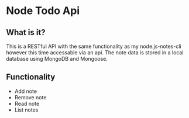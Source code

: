 # Node Todo Api

## What is it?
This is a RESTful API with the same functionality as my node.js-notes-cli however this time accessable via an api. The note data is stored in a local database using MongoDB and Mongoose.

## Functionality
- Add note
- Remove note
- Read note
- List notes
 

